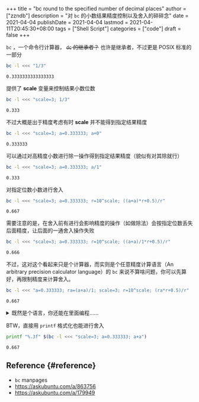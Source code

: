 +++
title = "bc round to the specified number of decimal places"
author = ["zzndb"]
description = "对 `bc` 的小数结果精度控制以及舍入的碎碎念"
date = 2021-04-04
publishDate = 2021-04-04
lastmod = 2021-04-11T20:45:30+08:00
tags = ["Shell Script"]
categories = ["code"]
draft = false
+++

`bc` ，一个命令行计算器， ~~`dc` 的继承者？~~ 也许是继承者，不过更是 POSIX 标准的一部分

```bash
bc -l <<< "1/3"
```

```text
0.3333333333333333
```

提供了 **scale** 变量来控制结果小数位数

```bash
bc -l <<< "scale=3; 1/3"
```

```text
0.333
```

不过大概是出于精度考虑有时 **scale** 并不能得到指定结果精度

```bash
bc -l <<< "scale=3; a=0.333333; a+0"
```

```text
0.333333
```

可以通过对高精度小数进行除一操作得到指定结果精度（貌似有对其除就行）

```bash
bc -l <<< "scale=3; a=0.333333; a/1"
```

```text
0.333
```

对指定位数小数进行舍入

```bash
bc -l <<< "scale=3; a=0.333333; r=10^scale; ((a+a)*r+0.5)/r"
```

```text
0.667
```

需要注意的是，在舍入前有进行会影响精度的操作（如做除法）会按指定位数丢失后面精度，让后面的一通舍入操作失败

```bash
bc -l <<< "scale=3; a=0.333333; r=10^scale; ((a+a)/1*r+0.5)/r"
```

```text
0.666
```

不过，这对这个看起来只是个计算器，而实则是个任意精度计算语言（An arbitrary precision calculator language）的 `bc` 来说不算啥问题，你可以先算好，再限制精度来计算舍入。

```bash
bc -l <<< "a=0.333333; ra=(a+a)/1; scale=3; r=10^scale; (ra*r+0.5)/r"
```

```text
0.667
```

<details>
<summary>
既然是个语言，你还能在里面编程……
</summary>
<p class="details">

来自其 manpage 中一个计算自然常数 e 的 1-10 次幂估算值的例子：

```bash
bc -l <<< \
"
         scale = 20
         define e(x){
             auto a, b, c, i, s
             a = 1
             b = 1
             s = 1
             for (i = 1; 1 == 1; i++){
                 a = a*x
                 b = b*i
                 c = a/b
                 if (c == 0) {
                      return(s)
                 }
                 s = s+c
             }
         }
         for (i = 1; i <= 10; ++i) {
             e(i)
         }
"
```

| 2.718281828459045  |
|--------------------|
| 7.38905609893065   |
| 20.085536923187668 |
| 54.598150033144236 |
| 148.4131591025766  |
| 403.4287934927351  |
| 1096.6331584284585 |
| 2980.9579870417283 |
| 8103.083927575384  |
| 22026.465794806718 |

不过 POSIX 标准里的 `bc` 并没有位运算…… sigh
</p>
</details>

BTW，直接用 `printf` 格式化也能进行舍入

```bash
printf "%.3f" $(bc -l <<< "scale=3; a=0.333333; a+a")
```

```text
0.667
```


## Reference {#reference}

-   `bc` manpages
-   <https://askubuntu.com/a/863756>
-   <https://askubuntu.com/a/179949>
